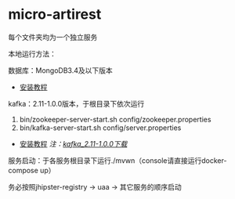 # micro-artirest
每个文件夹均为一个独立服务

本地运行方法：

数据库：MongoDB3.4及以下版本
- [安装教程](https://blog.csdn.net/u013066244/article/details/53838721)

kafka：2.11-1.0.0版本，于根目录下依次运行
1. bin/zookeeper-server-start.sh config/zookeeper.properties
2. bin/kafka-server-start.sh config/server.properties
- [安装教程](https://blog.csdn.net/qq_35921007/article/details/80637666)
*注：[kafka_2.11-1.0.0下载](https://archive.apache.org/dist/kafka/1.0.0/kafka_2.11-1.0.0.tgz)*

服务启动：于各服务根目录下运行./mvwn（console请直接运行docker-compose up）

务必按照jhipster-registry -> uaa -> 其它服务的顺序启动
